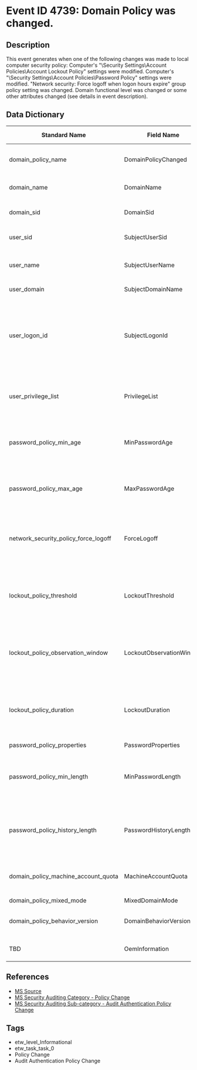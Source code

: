 # Event ID 4739: Domain Policy was changed.

## Description
This event generates when one of the following changes was made to local computer security policy: Computer's "\Security Settings\Account Policies\Account Lockout Policy" settings were modified. Computer's "\Security Settings\Account Policies\Password Policy" settings were modified. "Network security: Force logoff when logon hours expire" group policy setting was changed. Domain functional level was changed or some other attributes changed (see details in event description).

## Data Dictionary
|Standard Name|Field Name|Type|Description|Sample Value|
|---|---|---|---|---|
|domain_policy_name|DomainPolicyChanged|UnicodeString|the type of change which was made. The format is "policy_name modified".|`Password Policy`|
|domain_name|DomainName|UnicodeString|the name of domain for which policy changes were made.|`CONTOSO`|
|domain_sid|DomainSid|SID|the SID of domain for which policy changes were made.|`S-1-5-21-3457937927-2839227994-823803824`|
|user_sid|SubjectUserSid|SID|SID of account that made a change to specific local policy.|`S-1-5-18`|
|user_name|SubjectUserName|UnicodeString|the name of the account that made a change to specific local policy.|`DC01$`|
|user_domain|SubjectDomainName|UnicodeString|subject's domain or computer name.|`CONTOSO`|
|user_logon_id|SubjectLogonId|HexInt64|hexadecimal value that can help you correlate this event with recent events that might contain the same Logon ID, for example, "4624: An account was successfully logged on."|`0x3e7`|
|user_privilege_list|PrivilegeList|UnicodeString|the list of user privileges which were used during the operation, for example, SeBackupPrivilege.|`-`|
|password_policy_min_age|MinPasswordAge|UnicodeString|"\Security Settings\Account Policies\Password Policy\Minimum password age" group policy. Numeric value.|`-`|
|password_policy_max_age|MaxPasswordAge|UnicodeString|"\Security Settings\Account Policies\Password Policy\Maximum password age" group policy. Numeric value.|`-`|
|network_security_policy_force_logoff|ForceLogoff|UnicodeString|"\Security Settings\Local Policies\Security Options\Network security: Force logoff when logon hours expire" group policy.|`-`|
|lockout_policy_threshold|LockoutThreshold|UnicodeString|"\Security Settings\Account Policies\Account Lockout Policy\Account lockout threshold" group policy. Numeric value.|`-`|
|lockout_policy_observation_window|LockoutObservationWindow|UnicodeString|"\Security Settings\Account Policies\Account Lockout Policy\Reset account lockout counter after" group policy. Numeric value.|`-`|
|lockout_policy_duration|LockoutDuration|UnicodeString|"\Security Settings\Account Policies\Account Lockout Policy\Account lockout duration" group policy. Numeric value.|`-`|
|password_policy_properties|PasswordProperties|UnicodeString||`-`|
|password_policy_min_length|MinPasswordLength|UnicodeString|"\Security Settings\Account Policies\Password Policy\Minimum password length" group policy. Numeric value.|`-`|
|password_policy_history_length|PasswordHistoryLength|UnicodeString|"\Security Settings\Account Policies\Password Policy\Enforce password history" group policy. Numeric value.|`13`|
|domain_policy_machine_account_quota|MachineAccountQuota|UnicodeString|ms-DS-MachineAccountQuota domain attribute was modified. Numeric value.|`-`|
|domain_policy_mixed_mode|MixedDomainMode|UnicodeString||`-`|
|domain_policy_behavior_version|DomainBehaviorVersion|UnicodeString|msDS-Behavior-Version domain attribute was modified. Numeric value.|`-`|
|TBD|OemInformation|UnicodeString|not used. present for backward compatibility|`-`|

## References
* [MS Source](https://github.com/MicrosoftDocs/windows-itpro-docs/blob/public/windows/security/threat-protection/auditing/event-4739.md)
* [MS Security Auditing Category - Policy Change](https://docs.microsoft.com/en-us/windows/security/threat-protection/auditing/advanced-security-audit-policy-settings#policy-change)
* [MS Security Auditing Sub-category - Audit Authentication Policy Change](https://github.com/MicrosoftDocs/windows-itpro-docs/tree/master/windows/security/threat-protection/auditing/audit-authentication-policy-change.md)

## Tags
* etw_level_Informational
* etw_task_task_0
* Policy Change
* Audit Authentication Policy Change